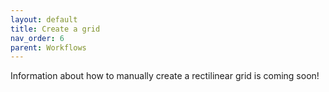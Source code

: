 ```yaml
---
layout: default
title: Create a grid
nav_order: 6
parent: Workflows
---
```

Information about how to manually create a rectilinear grid is coming soon!
<!--
This can be done to create blank rectilinear grids. If the grid is not rectilinear:
-->
<!--
- if it has a paper map index: [scan and trace](#)
- if it does not have a paper map index, but it does have lat long at the corners: [create spreadsheet with lat and long columns](#)
- if it does not have a paper index nor a lat long at the corners, then use geojson.io or QGIS to [create the index manually](#)
-->
